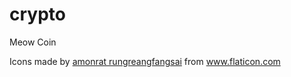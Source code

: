 # crypto
Meow Coin

<div>Icons made by <a href="https://www.flaticon.com/authors/amonrat-rungreangfangsai" title="amonrat rungreangfangsai">amonrat rungreangfangsai</a> from <a href="https://www.flaticon.com/" title="Flaticon">www.flaticon.com</a></div>
